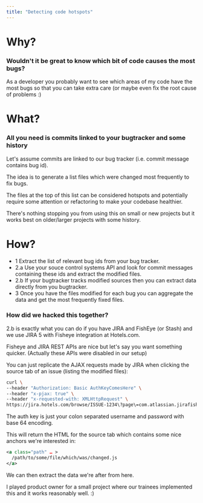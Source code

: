 ```yaml
--- 
title: "Detecting code hotspots"
---
```


# Why?

### Wouldn't it be great to know which bit of code causes the most bugs? 

As a developer you probably want to see which areas of my code have the most bugs so that you can take extra care (or maybe even fix the root cause of problems :)

# What?

### All you need is commits linked to your bugtracker and some history

Let's assume commits are linked to our bug tracker (i.e. commit message contains bug id).

The idea is to generate a list files which were changed most frequently to fix bugs.

The files at the top of this list can be considered hotspots and potentially require some attention or refactoring to make your codebase healthier.

There's nothing stopping you from using this on small or new projects but it works best on older/larger projects with some history.


# How?

* 1 Extract the list of relevant bug ids from your bug tracker. 
* 2.a Use your souce control systems API and look for commit messages containing these ids and extract the modified files.
* 2.b If your bugtracker tracks modified sources then you can extract data directly from you bugtracker.
* 3 Once you have the files modified for each bug you can aggregate the data and get the most frequently fixed files.

### How did we hacked this together?

2.b is exactly what you can do if you have JIRA and FishEye (or Stash) and we use JIRA 5 with Fisheye integration at Hotels.com.

Fisheye and JIRA REST APIs are nice but let's say you want something quicker. (Actually these APIs were disabled in our setup) 

You can just replicate the AJAX requests made by JIRA when clicking the source tab of an issue (listing the modified files): 

```bash
curl \
--header "Authorization: Basic AuthKeyComesHere" \
--header "x-pjax: true" \
--header "x-requested-with: XMLHttpRequest" \
https://jira.hotels.com/browse/ISSUE-1234\?page\=com.atlassian.jirafisheyeplugin:fisheye-issuepanel\&_pjax\=true
```
    
The auth key is just your colon separated username and password with base 64 encoding.

This will return the HTML for the source tab which contains some nice anchors we're interested in:

```xml
<a class="path" … >
  /path/to/some/file/which/was/changed.js
</a>
```

We can then extract the data we're after from here.

I played product owner for a small project where our trainees implemented this and it works reasonably well. :)
    
    



